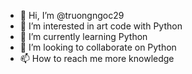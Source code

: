 - 👋 Hi, I’m @truongngoc29
- 👀 I’m interested in art code with Python
- 🌱 I’m currently learning Python
- 💞️ I’m looking to collaborate on Python
- 📫 How to reach me more knowledge

<!---
truongngoc29/truongngoc29 is a ✨ special ✨ repository because its `README.md` (this file) appears on your GitHub profile.
You can click the Preview link to take a look at your changes.
--->
